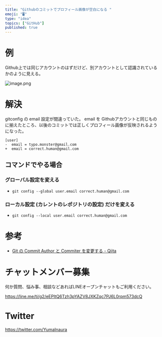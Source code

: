 ```yaml
---
title: "Githubのコミットでプロフィール画像が空白になる "
emoji: "🖥"
type: "idea"
topics: ["GitHub"]
published: true
---
```


# 例

Github上では同じアカウントのはずだけど、別アカウントとして認識されているかのように見える。

![image.png](https://qiita-image-store.s3.amazonaws.com/0/89618/7be4763b-1ba1-6736-1747-17c387f52cdc.png)

# 解決

gitconfig の email 設定が間違っていた。
email を Githubアカウントと同じものに揃えたところ、以後のコミットでは正しくプロフィール画像が反映されるようになった。

```diff:~/.gitconfig
[user]
-  email = typo.monster@gmail.com
+  email = correct.human@gmail.com
```

## コマンドでやる場合

### グローバル設定を変える

- `git config --global user.email correct.human@gmail.com`

### ローカル設定 (カレントのレポジトリの設定) だけを変える

- `git config --local user.email correct.human@gmail.com`


# 参考

- [Git の Commit Author と Commiter を変更する - Qiita](https://qiita.com/sea_mountain/items/d70216a5bc16a88ed932)








<!-- Update From Qiita API -->

# チャットメンバー募集


何か質問、悩み事、相談などあればLINEオープンチャットもご利用ください。

https://line.me/ti/g2/eEPltQ6Tzh3pYAZV8JXKZqc7PJ6L0rpm573dcQ





# Twitter


https://twitter.com/YumaInaura


<!-- Update From Qiita API -->


